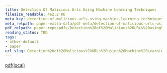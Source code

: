 ```yaml
---
title: Detection Of Malicious Urls Using Machine Learning Techniques
filesize_readable: 462.2 KB
meta_key: detection-of-malicious-urls-using-machine-learning-techniques
meta_relpath: paper-extra-data/pdf-meta/detection-of-malicious-urls-using-machine-learning-techniques.yaml
pdf_relpath: paper-repo/pdfs/Detection%20of%20Malicious%20URLs%20using%20Machine%20Learning%20Techniques.pdf
reading_status: TBD
tags:
- other-default
- paper
url_slug: Detection%20of%20Malicious%20URLs%20using%20Machine%20Learning%20Techniques
---
```


[pdf(local)](../../paper-repo/pdfs/Detection%20of%20Malicious%20URLs%20using%20Machine%20Learning%20Techniques.pdf)
